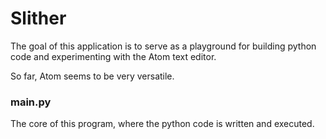 # Slither

The goal of this application is to serve as a playground for building python code and experimenting with the Atom text editor.

So far, Atom seems to be very versatile.

### main.py
The core of this program, where the python code is written and executed.
